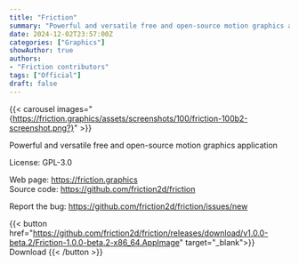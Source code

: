 ```yaml
---
title: "Friction"
summary: "Powerful and versatile free and open-source motion graphics application."
date: 2024-12-02T23:57:00Z
categories: ["Graphics"]
showAuthor: true
authors:
- "Friction contributors"
tags: ["Official"]
draft: false
---
```


{{< carousel images="{https://friction.graphics/assets/screenshots/100/friction-100b2-screenshot.png?}" >}}

Powerful and versatile free and open-source motion graphics application

License: GPL-3.0

Web page: <https://friction.graphics>  
Source code: <https://github.com/friction2d/friction>

Report the bug: <https://github.com/friction2d/friction/issues/new>  

{{< button href="https://github.com/friction2d/friction/releases/download/v1.0.0-beta.2/Friction-1.0.0-beta.2-x86_64.AppImage" target="_blank">}}
Download
{{< /button >}}